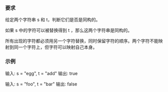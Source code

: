 ### 要求
给定两个字符串 s 和 t，判断它们是否是同构的。

如果 s 中的字符可以被替换得到 t ，那么这两个字符串是同构的。

所有出现的字符都必须用另一个字符替换，同时保留字符的顺序。两个字符不能映射到同一个字符上，但字符可以映射自己本身。

### 示例
输入: s = "egg", t = "add"
输出: true

输入: s = "foo", t = "bar"
输出: false